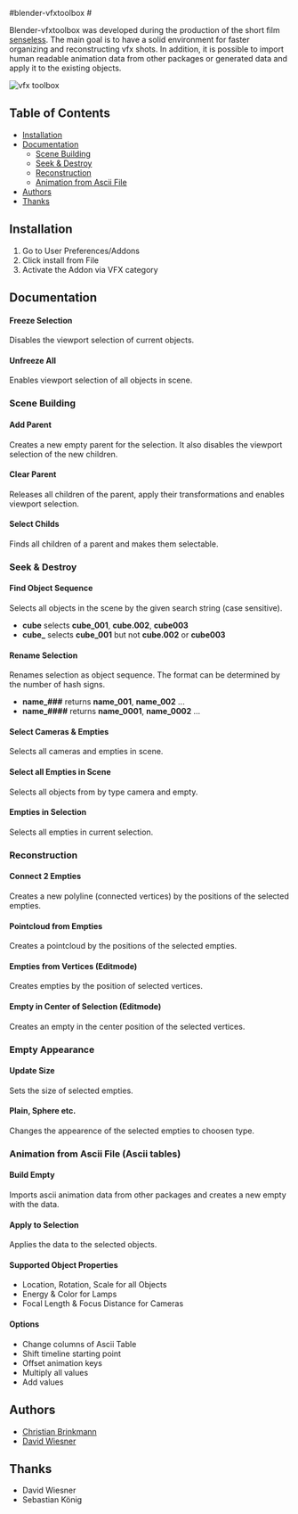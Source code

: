 #blender-vfxtoolbox #

Blender-vfxtoolbox was developed during the production of the short film [senseless](https://vimeo.com/76863099). The main goal is to have a solid environment for faster organizing and reconstructing vfx shots. In addition, it is possible to import human readable animation data from other packages or generated data and apply it to the existing objects.

![vfx toolbox](http://zblur.de/github/vfxtoolbox/vfxtoolbox_151_ui-objectmode.jpg "vfxtoolbox 1.5.1 UI-Object Mode")

## Table of Contents ##
- [Installation](#installation)
- [Documentation](#documentation)
    - [Scene Building](#scene-building)
    - [Seek & Destroy](#seek--destroy)
    - [Reconstruction](#reconstruction)
    - [Animation from Ascii File](#animation-from-ascii-file-ascii-tables)
- [Authors](#authors)
- [Thanks](#thanks)

## Installation ##

1. Go to User Preferences/Addons
1. Click install from File
1. Activate the Addon via VFX category

## Documentation ##

#### Freeze Selection ####
Disables the viewport selection of current objects.

#### Unfreeze All ####
Enables viewport selection of all objects in scene.

### Scene Building ###

#### Add Parent ####
Creates a new empty parent for the selection. It also disables the viewport selection of the new children.

#### Clear Parent ####
Releases all children of the parent, apply their transformations and enables viewport selection.

#### Select Childs ####
Finds all children of a parent and makes them selectable.

### Seek & Destroy ###

#### Find Object Sequence ####
Selects all objects in the scene by the given search string (case sensitive).  
- **cube** selects **cube_001**, **cube.002**, **cube003**
- **cube_** selects **cube_001** but not **cube.002** or **cube003**

#### Rename Selection ####
Renames selection as object sequence. The format can be determined by the number of hash signs.
- **name_###** returns **name_001**, **name_002** ...  
- **name_####** returns **name_0001**, **name_0002** ...

#### Select Cameras & Empties ####
Selects all cameras and empties in scene.

#### Select all Empties in Scene ####
Selects all objects from by type camera and empty.

#### Empties in Selection ####
Selects all empties in current selection.

### Reconstruction ###

#### Connect 2 Empties ####
Creates a new polyline (connected vertices) by the positions of the selected empties.

#### Pointcloud from Empties ####
Creates a pointcloud by the positions of the selected empties.

#### Empties from Vertices (Editmode) ####
Creates empties by the position of selected vertices.

#### Empty in Center of Selection (Editmode) ####
Creates an empty in the center position of the selected vertices.

### Empty Appearance ###

#### Update Size ###
Sets the size of selected empties.

#### Plain, Sphere etc. ###
Changes the appearence of the selected empties to choosen type.

### Animation from Ascii File (Ascii tables) ###

#### Build Empty ####
Imports ascii animation data from other packages and creates a new empty with the data.

#### Apply to Selection ####
Applies the data to the selected objects.

#### Supported Object Properties ####
- Location, Rotation, Scale for all Objects  
- Energy & Color for Lamps
- Focal Length & Focus Distance for Cameras

#### Options ####
- Change columns of Ascii Table   
- Shift timeline starting point  
- Offset animation keys  
- Multiply all values  
- Add values  


## Authors ##

- [Christian Brinkmann](https://vimeo.com/qwertz)
- [David Wiesner](https://github.com/DavidWiesner)

## Thanks ##

- David Wiesner
- Sebastian König

